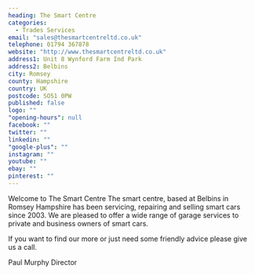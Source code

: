 ```yaml
---
heading: The Smart Centre
categories: 
  - Trades Services
email: "sales@thesmartcentreltd.co.uk"
telephone: 01794 367878
website: "http://www.thesmartcentreltd.co.uk"
address1: Unit 8 Wynford Farm Ind Park
address2: Belbins
city: Romsey
county: Hampshire
country: UK
postcode: SO51 0PW
published: false
logo: ""
"opening-hours": null
facebook: ""
twitter: ""
linkedin: ""
"google-plus": ""
instagram: ""
youtube: ""
ebay: ""
pinterest: ""
---
```


Welcome to The Smart Centre The smart centre, based at Belbins in Romsey Hampshire has been servicing, repairing and selling smart cars since 2003. We are pleased to offer a wide range of garage services to private and business owners of smart cars.

If you want to find our more or just need some friendly advice please give us a call.

Paul Murphy
Director
